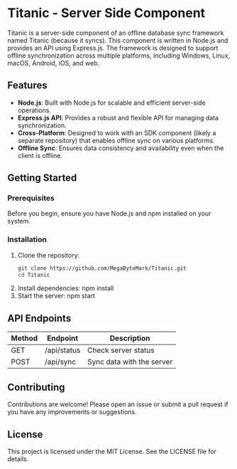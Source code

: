 # Titanic - Server Side Component

Titanic is a server-side component of an offline database sync framework named Titanic (because it syncs). This component is written in Node.js and provides an API using Express.js. The framework is designed to support offline synchronization across multiple platforms, including Windows, Linux, macOS, Android, iOS, and web.

## Features

- **Node.js**: Built with Node.js for scalable and efficient server-side operations.
- **Express.js API**: Provides a robust and flexible API for managing data synchronization.
- **Cross-Platform**: Designed to work with an SDK component (likely a separate repository) that enables offline sync on various platforms.
- **Offline Sync**: Ensures data consistency and availability even when the client is offline.

## Getting Started

### Prerequisites

Before you begin, ensure you have Node.js and npm installed on your system.

### Installation

1. Clone the repository:
   ```bash
   git clone https://github.com/MegaByteMark/Titanic.git
   cd Titanic
   ```
2. Install dependencies: npm install
3. Start the server: npm start

## API Endpoints
| Method | Endpoint      | Description               |
|--------|---------------|---------------------------|
| GET    | /api/status   | Check server status       |
| POST   | /api/sync     | Sync data with the server |

## Contributing
Contributions are welcome! Please open an issue or submit a pull request if you have any improvements or suggestions.

## License
This project is licensed under the MIT License. See the LICENSE file for details.

   
